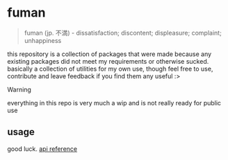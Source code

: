 # fuman

> fuman (jp. 不満) - dissatisfaction; discontent; displeasure; complaint; unhappiness

this repository is a collection of packages that were made because any existing packages did not meet my requirements or otherwise sucked.
basically a collection of utilities for my own use, though feel free to use, contribute and leave feedback if you find them any useful :>

> [!WARNING]
> everything in this repo is very much a wip and is not really ready for public use

## usage

good luck. [api reference](https://teidesu.github.io/fuman/)

